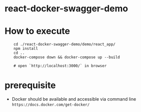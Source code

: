 # react-docker-swagger-demo

# How to execute
```
    cd ./react-docker-swagger-demo/demo/react_app/
    npm install
    cd ..
    docker-compose down && docker-compose up --build
    
    # open `http://localhost:3000/` in browser
```



# prerequisite
* Docker should be available and accessible via command line `https://docs.docker.com/get-docker/`
